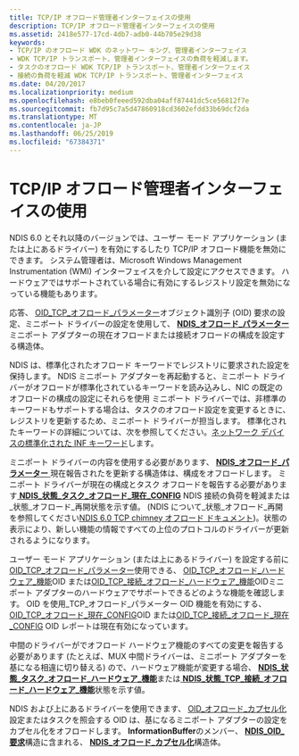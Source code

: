 ```yaml
---
title: TCP/IP オフロード管理者インターフェイスの使用
description: TCP/IP オフロード管理者インターフェイスの使用
ms.assetid: 2418e577-17cd-4db7-adb0-44b705e29d38
keywords:
- TCP/IP のオフロード WDK のネットワー キング、管理者インターフェイス
- WDK TCP/IP トランスポート、管理者インターフェイスの負荷を軽減します。
- タスクのオフロード WDK TCP/IP トランスポート、管理者インターフェイス
- 接続の負荷を軽減 WDK TCP/IP トランスポート、管理者インターフェイス
ms.date: 04/20/2017
ms.localizationpriority: medium
ms.openlocfilehash: e8beb0feeed592dba04aff87441dc5ce56812f7e
ms.sourcegitcommit: fb7d95c7a5d47860918cd3602efdd33b69dcf2da
ms.translationtype: MT
ms.contentlocale: ja-JP
ms.lasthandoff: 06/25/2019
ms.locfileid: "67384371"
---
```

# <a name="using-the-tcpip-offload-administrator-interface"></a>TCP/IP オフロード管理者インターフェイスの使用





NDIS 6.0 とそれ以降のバージョンでは、ユーザー モード アプリケーション (または上にあるドライバー) を有効にするしたり TCP/IP オフロード機能を無効にできます。 システム管理者は、Microsoft Windows Management Instrumentation (WMI) インターフェイスを介して設定にアクセスできます。 ハードウェアではサポートされている場合に有効にするレジストリ設定を無効になっている機能もあります。

応答、 [OID\_TCP\_オフロード\_パラメーター](https://docs.microsoft.com/windows-hardware/drivers/network/oid-tcp-offload-parameters)オブジェクト識別子 (OID) 要求の設定、ミニポート ドライバーの設定を使用して、 [ **NDIS\_オフロード\_パラメーター** ](https://docs.microsoft.com/windows-hardware/drivers/ddi/content/ntddndis/ns-ntddndis-_ndis_offload_parameters)ミニポート アダプターの現在オフロードまたは接続オフロードの構成を設定する構造体。

NDIS は、標準化されたオフロード キーワードでレジストリに要求された設定を保持します。 NDIS ミニポート アダプターを再起動すると、ミニポート ドライバーがオフロードが標準化されているキーワードを読み込みし、NIC の既定のオフロードの構成の設定にそれらを使用 ミニポート ドライバーでは、非標準のキーワードもサポートする場合は、タスクのオフロード設定を変更するときに、レジストリを更新するため、ミニポート ドライバーが担当します。 標準化されたキーワードの詳細については、次を参照してください。[ネットワーク デバイスの標準化された INF キーワード](standardized-inf-keywords-for-network-devices.md)します。

ミニポート ドライバーの内容を使用する必要があります、 [ **NDIS\_オフロード\_パラメーター** ](https://docs.microsoft.com/windows-hardware/drivers/ddi/content/ntddndis/ns-ntddndis-_ndis_offload_parameters)現在報告されたを更新する構造体は、構成をオフロードします。 ミニポート ドライバーが現在の構成とタスク オフロードを報告する必要があります[ **NDIS\_状態\_タスク\_オフロード\_現在\_CONFIG**](https://docs.microsoft.com/windows-hardware/drivers/network/ndis-status-task-offload-current-config) NDIS 接続の負荷を軽減または\_状態\_オフロード\_再開状態を示す値。 (NDIS について\_状態\_オフロード\_再開を参照してください[NDIS 6.0 TCP chimney オフロード ドキュメント](full-tcp-offload.md))。状態の表示により、新しい機能の情報ですべての上位のプロトコルのドライバーが更新されるようになります。

ユーザー モード アプリケーション (または上にあるドライバー) を設定する前に[OID\_TCP\_オフロード\_パラメーター](https://docs.microsoft.com/windows-hardware/drivers/network/oid-tcp-offload-parameters)使用できる、 [OID\_TCP\_オフロード\_ハードウェア\_機能](https://docs.microsoft.com/windows-hardware/drivers/network/oid-tcp-offload-hardware-capabilities)OID または[OID\_TCP\_接続\_オフロード\_ハードウェア\_機能](https://docs.microsoft.com/windows-hardware/drivers/network/oid-tcp-connection-offload-hardware-capabilities)OIDミニポート アダプターのハードウェアでサポートできるどのような機能を確認します。 OID を使用\_TCP\_オフロード\_パラメーター OID 機能を有効にする、 [OID\_TCP\_オフロード\_現在\_CONFIG](https://docs.microsoft.com/windows-hardware/drivers/network/oid-tcp-offload-current-config)OID または[OID\_TCP\_接続\_オフロード\_現在\_CONFIG](https://docs.microsoft.com/windows-hardware/drivers/network/oid-tcp-connection-offload-current-config) OID レポートは現在有効になっています。

中間のドライバーがでオフロード ハードウェア機能のすべての変更を報告する必要があります (たとえば、MUX 中間ドライバーは、ミニポート アダプターを基になる相違に切り替える) ので、ハードウェア機能が変更する場合、 [ **NDIS\_状態\_タスク\_オフロード\_ハードウェア\_機能**](https://docs.microsoft.com/windows-hardware/drivers/network/ndis-status-task-offload-hardware-capabilities)または[ **NDIS\_状態\_TCP\_接続\_オフロード\_ハードウェア\_機能**](https://docs.microsoft.com/windows-hardware/drivers/network/ndis-status-tcp-connection-offload-hardware-capabilities)状態を示す値。

NDIS および上にあるドライバーを使用できます、 [OID\_オフロード\_カプセル化](https://docs.microsoft.com/windows-hardware/drivers/network/oid-offload-encapsulation)設定またはタスクを照会する OID は、基になるミニポート アダプターの設定をカプセル化をオフロードします。 **InformationBuffer**のメンバー、 [ **NDIS\_OID\_要求**](https://docs.microsoft.com/windows-hardware/drivers/ddi/content/ndis/ns-ndis-_ndis_oid_request)構造に含まれる、 [ **NDIS\_オフロード\_カプセル化**](https://docs.microsoft.com/windows-hardware/drivers/ddi/content/ndis/ns-ndis-_ndis_offload_encapsulation)構造体。

 

 





